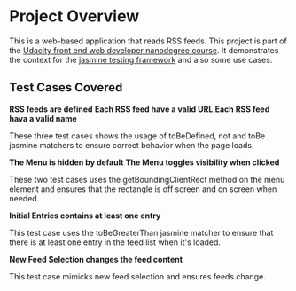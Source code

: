# Project Overview

This is a web-based application that reads RSS feeds. This project is part of the [Udacity front end web developer nanodegree course][1]. It demonstrates the context for the [jasmine testing framework][2] and also some use cases.

## Test Cases Covered
**RSS feeds are defined**
**Each RSS feed have a valid URL**
**Each RSS feed hava a valid name**

These three test cases shows the usage of toBeDefined, not and toBe jasmine matchers to ensure correct behavior when the page loads.

**The Menu is hidden by default**
**The Menu toggles visibility when clicked**

These two test cases uses the getBoundingClientRect method on the menu element and ensures that the rectangle is off screen and on screen when needed.

**Initial Entries contains at least one entry**

This test case uses the toBeGreaterThan jasmine matcher to ensure that there is at least one entry in the feed list when it's loaded.

**New Feed Selection changes the feed content**

This test case mimicks new feed selection and ensures feeds change.

[1]: https://eu.udacity.com/course/front-end-web-developer-nanodegree--nd001
[2]: http://jasmine.github.io/